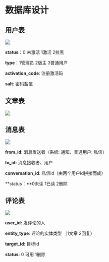# 数据库设计

## 用户表

![](http://img.fosuchao.com/20200402145005.png)

**status**：0 未激活 1激活 2拉黑

**type**：1管理员 2版主 3普通用户

**activation_code**: 注册激活码

**salt**: 密码盐值

## 文章表

![](http://img.fosuchao.com/20200402145039.png)



## 消息表

![](http://img.fosuchao.com/20200402145055.png)

**from_id**: 消息发送者（系统: 通知，普通用户: 私信）

**to_id:** 消息接收者、用户

**conversation_id:** 私信id（由两个用户id拼接而成）

**status：**0未读 1已读  2删除

## 评论表

![](http://img.fosuchao.com/20200402145105.png)

**user_id:** 发评论的人

**entity_type**: 评论的实体类型 （1文章 2回复）

**target_id:** 目标id

**status:** 0 可用 1删除

